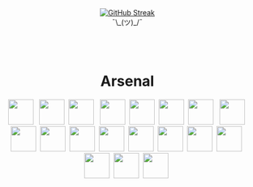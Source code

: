


<div align="center">
  <a href="https://git.io/streak-stats">
    <img src="http://github-readme-streak-stats.herokuapp.com?user=kowais915&theme=highcontrast" alt="GitHub Streak" />
  </a>
  <div>
    ¯\_(ツ)_/¯
  </div>
</div><br><br><br>



<h1 align="center">Arsenal</h1>



<p align="center">
  <img src="https://cdn.jsdelivr.net/gh/devicons/devicon/icons/javascript/javascript-original.svg" width="50" height="50" /> &nbsp;
  <img src="https://cdn.jsdelivr.net/gh/devicons/devicon/icons/python/python-original-wordmark.svg" width="50" height="50" />&nbsp;
  <img src="https://cdn.jsdelivr.net/gh/devicons/devicon/icons/c/c-original.svg"  width="50" height="50" /> &nbsp;
  <img src="https://cdn.jsdelivr.net/gh/devicons/devicon/icons/typescript/typescript-original.svg" width="50" height="50"  />&nbsp;
  <img src="https://cdn.jsdelivr.net/gh/devicons/devicon/icons/postgresql/postgresql-original.svg" width="50" height="50" />&nbsp;
  <img src="https://cdn.jsdelivr.net/gh/devicons/devicon/icons/mongodb/mongodb-original.svg" width="50" height="50" />&nbsp;
   <img src="https://cdn.jsdelivr.net/gh/devicons/devicon/icons/react/react-original-wordmark.svg" width="50" height="50"/> &nbsp;
  <img src="https://cdn.jsdelivr.net/gh/devicons/devicon/icons/nextjs/nextjs-original.svg" width="50" height="50" />&nbsp;       
  <img src="https://cdn.jsdelivr.net/gh/devicons/devicon/icons/express/express-original.svg" width="50" height="50" />&nbsp;
  <img src="https://cdn.jsdelivr.net/gh/devicons/devicon/icons/gatsby/gatsby-plain-wordmark.svg" width="50" height="50" />&nbsp;
  <img src="https://cdn.jsdelivr.net/gh/devicons/devicon/icons/angularjs/angularjs-original.svg" width="50" height="50" />&nbsp;
  <img src="https://cdn.jsdelivr.net/gh/devicons/devicon/icons/bootstrap/bootstrap-original.svg"  width="50" height="50" />&nbsp;
  <img src="https://cdn.jsdelivr.net/gh/devicons/devicon/icons/css3/css3-plain-wordmark.svg" width="50" height="50" />&nbsp;
  <img src="https://cdn.jsdelivr.net/gh/devicons/devicon/icons/nodejs/nodejs-original.svg"  width="50" height="50" />&nbsp;
  <img src="https://cdn.jsdelivr.net/gh/devicons/devicon/icons/raspberrypi/raspberrypi-original.svg" width="50" height="50" />&nbsp;
  <img src="https://cdn.jsdelivr.net/gh/devicons/devicon/icons/linux/linux-original.svg"  width="50" height="50"/>&nbsp;
  <img src="https://cdn.jsdelivr.net/gh/devicons/devicon/icons/git/git-original.svg" width="50" height="50"/>&nbsp;
  <img src="https://cdn.jsdelivr.net/gh/devicons/devicon/icons/ubuntu/ubuntu-plain.svg" width="50" height="50" />&nbsp;
  <img src="https://cdn.jsdelivr.net/gh/devicons/devicon/icons/numpy/numpy-original.svg" width="50" height="50" />&nbsp;
          
          
          
          

</p>














          
          
          
          
          
          
          
